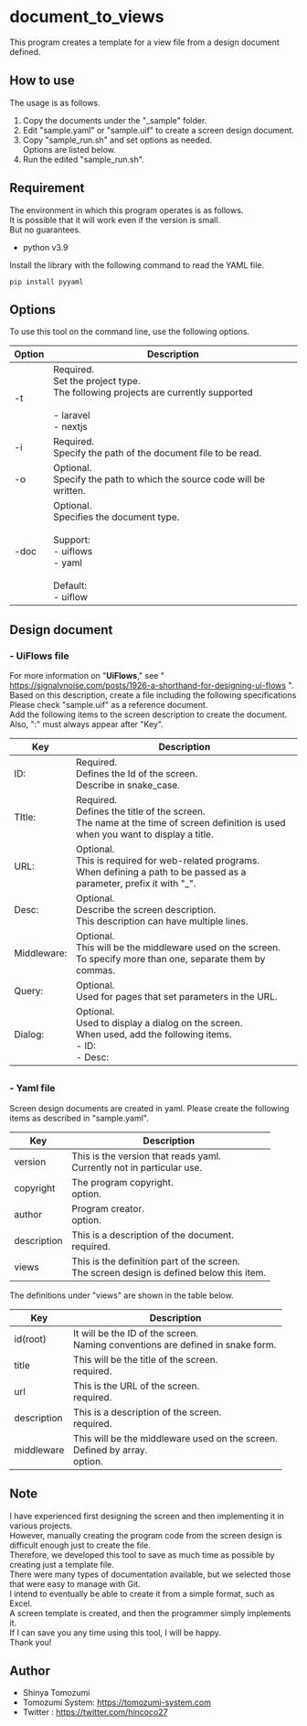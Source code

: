 # document_to_views
This program creates a template for a view file from a design document defined.

## How to use
The usage is as follows.

1. Copy the documents under the "_sample" folder.
2. Edit "sample.yaml" or "sample.uif" to create a screen design document.
3. Copy "sample_run.sh" and set options as needed.<br/>Options are listed below.
4. Run the edited "sample_run.sh".

## Requirement
The environment in which this program operates is as follows.<br/>
It is possible that it will work even if the version is small.<br/>
But no guarantees.<br/>

 - python v3.9

Install the library with the following command to read the YAML file.
```commandline
pip install pyyaml
```

## Options
To use this tool on the command line, use the following options.

| Option | Description                                                                                                             |
|--------|-------------------------------------------------------------------------------------------------------------------------|
| -t     | Required.<br>Set the project type.<br/>The following projects are currently supported<br/><br/> - laravel<br/> - nextjs |
| -i     | Required.<br>Specify the path of the document file to be read.                                                          |
| -o     | Optional.<br>Specify the path to which the source code will be written.                                                 |
| -doc   | Optional.<br>Specifies the document type.<br/><br/>Support:<br/> - uiflows<br/> - yaml<br/><br/>Default:<br/> - uiflow  |


## Design document
### - UiFlows file
For more information on "**UiFlows**," see " https://signalvnoise.com/posts/1926-a-shorthand-for-designing-ui-flows ".<br>
Based on this description, create a file including the following specifications<br>
Please check "sample.uif" as a reference document.<br>
Add the following items to the screen description to create the document.<br>
Also, ":" must always appear after "Key".

| Key         | Description                                                                                                                           |
|-------------|---------------------------------------------------------------------------------------------------------------------------------------|
| ID:         | Required.<br>Defines the Id of the screen.<br/>Describe in snake_case.                                                                      |
| TItle:      | Required.<br>Defines the title of the screen.<br/>The name at the time of screen definition is used when you want to display a title. |
| URL:        | Optional.<br>This is required for web-related programs.<br>When defining a path to be passed as a parameter, prefix it with "_".      |
| Desc:       | Optional.<br>Describe the screen description.<br/>This description can have multiple lines.                                           |
| Middleware: | Optional.<br>This will be the middleware used on the screen.<br/>To specify more than one, separate them by commas.                   |
| Query:      | Optional.<br>Used for pages that set parameters in the URL.                                                                           |
| Dialog:     | Optional.<br>Used to display a dialog on the screen.<br>When used, add the following items.<br> - ID:<br> - Desc:                     |


## 
### - Yaml file
Screen design documents are created in yaml.
Please create the following items as described in "sample.yaml".

| Key         | Description                                                               |
|-------------|---------------------------------------------------------------------------|
| version     | This is the version that reads yaml.<br/>Currently not in particular use. |
| copyright   | The program copyright.<br/>option.                                        |
| author      | Program creator.<br/>option.                                              |
| description | This is a description of the document.<br/>required.                      |
| views       | This is the definition part of the screen.<br/>The screen design is defined below this item.                                    |

The definitions under "views" are shown in the table below.

| Key         | Description                                                   |
|-------------|---------------------------------------------------------------|
| id(root)    | It will be the ID of the screen.<br/>Naming conventions are defined in snake form. |
| title       | This will be the title of the screen.<br/>required.                                   |
| url         | This is the URL of the screen.<br/>required.                                    |
| description | This is a description of the screen.<br/>required.                                     |
| middleware  | This will be the middleware used on the screen.<br/>Defined by array.<br/>option.             |


## Note
I have experienced first designing the screen and then implementing it in various projects.<br>
However, manually creating the program code from the screen design is difficult enough just to create the file.<br>
Therefore, we developed this tool to save as much time as possible by creating just a template file.<br>
There were many types of documentation available, but we selected those that were easy to manage with Git.<br>
I intend to eventually be able to create it from a simple format, such as Excel.<br>
A screen template is created, and then the programmer simply implements it.<br>
If I can save you any time using this tool, I will be happy.<br>
Thank you!

## Author
* Shinya Tomozumi
* Tomozumi System: https://tomozumi-system.com
* Twitter : https://twitter.com/hincoco27